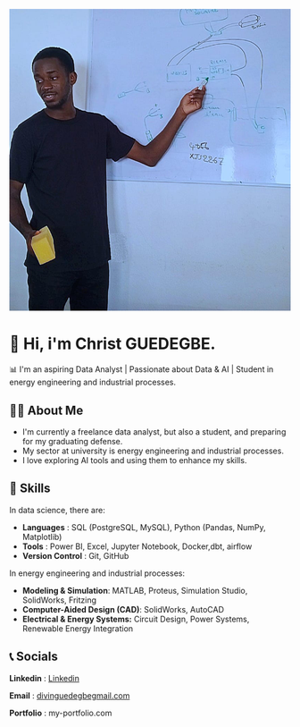 ![pepe](pepe.jpg)

# 👋 Hi, i'm Christ GUEDEGBE.
📊 I'm an aspiring Data Analyst | Passionate about Data & AI | Student in energy engineering and industrial processes.

## 🙋‍♀️ About Me

- I'm currently a freelance data analyst, but also a student, and preparing for my graduating defense.
- My sector at university is energy engineering and industrial processes.
- I love exploring AI tools and using them to enhance my skills.

## 🚀 Skills  
In data science, there are:

- **Languages** : SQL (PostgreSQL, MySQL), Python (Pandas, NumPy, Matplotlib) 
- **Tools** : Power BI, Excel, Jupyter Notebook, Docker,dbt, airflow
- **Version Control** : Git, GitHub

In energy engineering and industrial processes:

- **Modeling & Simulation**: MATLAB, Proteus, Simulation Studio, SolidWorks, Fritzing
- **Computer-Aided Design (CAD)**: SolidWorks, AutoCAD
- **Electrical & Energy Systems:** Circuit Design, Power Systems, Renewable Energy Integration

## 📞 Socials

**Linkedin** : [Linkedin](https://www.linkedin.com/in/christ-guedegbe-6b3216341/)

**Email** : [divinguedegbegmail.com](divinguedegbegmail.com)

**Portfolio** : my-portfolio.com



<!--
**Christ-GUEDEGBE/Christ-GUEDEGBE** is a ✨ _special_ ✨ repository because its `README.md` (this file) appears on your GitHub profile.

Here are some ideas to get you started:

- 🔭 I’m currently working on ...
- 🌱 I’m currently learning ...
- 👯 I’m looking to collaborate on ...
- 🤔 I’m looking for help with ...
- 💬 Ask me about ...
- 📫 How to reach me: ...
- 😄 Pronouns: ...
- ⚡ Fun fact: ...
-->
